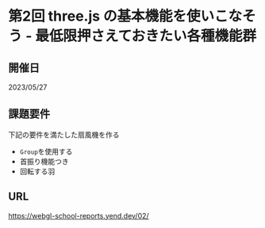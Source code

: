 # 第2回 three.js の基本機能を使いこなそう - 最低限押さえておきたい各種機能群

## 開催日
2023/05/27

## 課題要件
下記の要件を満たした扇風機を作る

- `Group`を使用する
- 首振り機能つき
- 回転する羽

## URL
https://webgl-school-reports.yend.dev/02/